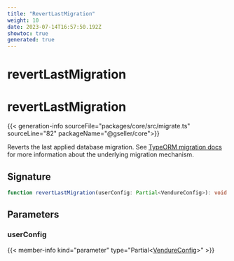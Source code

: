 ```yaml
---
title: "RevertLastMigration"
weight: 10
date: 2023-07-14T16:57:50.192Z
showtoc: true
generated: true
---
```

<!-- This file was generated from the Vendure source. Do not modify. Instead, re-run the "docs:build" script -->

# revertLastMigration
<div class="symbol">


# revertLastMigration

{{< generation-info sourceFile="packages/core/src/migrate.ts" sourceLine="82" packageName="@gseller/core">}}

Reverts the last applied database migration. See [TypeORM migration docs](https://typeorm.io/#/migrations)
for more information about the underlying migration mechanism.

## Signature

```TypeScript
function revertLastMigration(userConfig: Partial<VendureConfig>): void
```
## Parameters

### userConfig

{{< member-info kind="parameter" type="Partial&#60;<a href='/typescript-api/configuration/vendure-config#vendureconfig'>VendureConfig</a>&#62;" >}}

</div>
